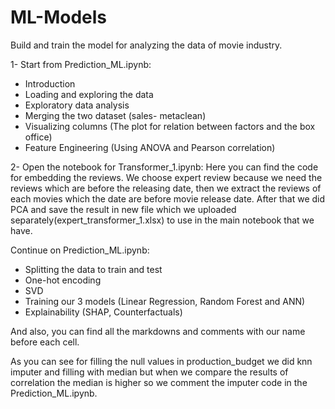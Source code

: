 # ML-Models
Build and train the model for analyzing the data of movie industry.

1-	Start from Prediction_ML.ipynb:

-	Introduction
-	Loading and exploring the data
-	Exploratory data analysis
-	Merging the two dataset (sales- metaclean)
-	Visualizing columns (The plot for relation between factors and the box office) 
-	Feature Engineering (Using ANOVA and Pearson correlation) 

2-	Open the notebook for Transformer_1.ipynb: 
Here you can find the code for embedding the reviews. We choose expert review because we need the reviews which are before the releasing date, then we extract the reviews of each movies which the date are before movie release date. After that we did PCA and   save the result in new file which we uploaded separately(expert_transformer_1.xlsx) to use in the main notebook that we have. 

Continue on Prediction_ML.ipynb:
-	Splitting the data to train and test
-	One-hot encoding
-	SVD
-	Training our 3 models (Linear Regression, Random Forest and ANN) 
-	Explainability (SHAP, Counterfactuals) 


And also, you can find all the markdowns and comments with our name before each cell. 

As you can see for filling the null values in production_budget we did knn imputer and filling with median but when we compare the results of correlation the median is higher so we comment the imputer code in the Prediction_ML.ipynb. 
